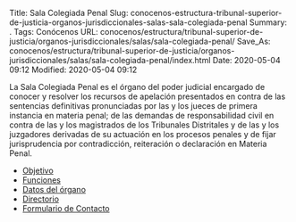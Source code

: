 Title: Sala Colegiada Penal
Slug: conocenos-estructura-tribunal-superior-de-justicia-organos-jurisdiccionales-salas-sala-colegiada-penal
Summary: .
Tags: Conócenos
URL: conocenos/estructura/tribunal-superior-de-justicia/organos-jurisdiccionales/salas/sala-colegiada-penal/
Save_As: conocenos/estructura/tribunal-superior-de-justicia/organos-jurisdiccionales/salas/sala-colegiada-penal/index.html
Date: 2020-05-04 09:12
Modified: 2020-05-04 09:12


La Sala Colegiada Penal es el órgano del poder judicial encargado de conocer y resolver los recursos de apelación presentados en contra de las sentencias definitivas pronunciadas por las y los jueces de primera instancia en materia penal; de las demandas de responsabilidad civil en contra de las y los magistrados de los Tribunales Distritales y de las y los juzgadores derivadas de su actuación en los procesos penales y de fijar jurisprudencia por contradicción, reiteración o declaración en Materia Penal.

* [Objetivo](objetivo/)
* [Funciones](funciones/)
* [Datos del órgano](datos-del-organo/)
* [Directorio](directorio/)
* [Formulario de Contacto](formulario-de-contacto/)



